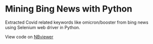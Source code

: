 # Mining Bing News with Python

Extracted Covid related keywords like omicron/booster from bing news using Selenium web driver in Python.

View code on [NBviewer](https://nbviewer.org/github/vineetver/Web-Mining-Bing/blob/main/web_mining.ipynb)
